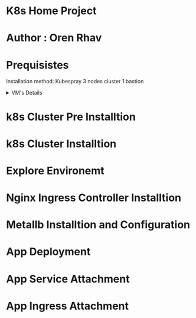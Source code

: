 # K8s Home Project 

# Author : Oren Rhav 

# Prequisistes

Installation method: Kubespray 
3 nodes cluster 
1 bastion 

<details><summary>VM's Details</summary>
<p>
  ```ruby 
puts "
  On bastion:
update and upgrade 
Installed Ansible 2.11+ and jinja2 version 2.11+ 
made sure I’m able to ssh without password by copy the keys to the ansible hosts 
hosts in etc/hosts are published in each node

On nodes: 
update and upgrade 
put user into sudoers
made sure they are having internet connection 
"
</p>
</details>

# k8s Cluster Pre Installtion

# k8s Cluster Installtion 

# Explore Environemt 

# Nginx Ingress Controller Installtion 

# Metallb Installtion and Configuration 

# App Deployment 

# App Service Attachment 

# App Ingress Attachment  
